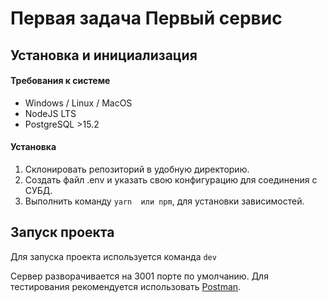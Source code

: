 # Первая задача Первый сервис

## Установка и инициализация

#### Требования к системе

- Windows / Linux / MacOS
- NodeJS LTS
- PostgreSQL >15.2

#### Установка

1. Склонировать репозиторий в удобную директорию.
2. Создать файл .env и указать свою конфигурацию для соединения с СУБД.
3. Выполнить команду `yarn  или npm`, для установки зависимостей.

## Запуск проекта

Для запуска проекта используется команда `dev`

Сервер разворачивается на 3001 порте по умолчанию. Для тестирования рекомендуется использовать [Postman](https://www.postman.com/).
